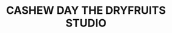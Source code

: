 ---
title: "CASHEW DAY THE DRYFRUITS STUDIO"
url: /surat/cashew-day-the-dryfruits-studio/
shop: supermarket
---